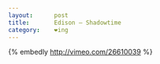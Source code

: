 ```yaml
---
layout:      post
title:       Edison – Shadowtime
category:    ❤ing
---
```


{% embedly http://vimeo.com/26610039 %}